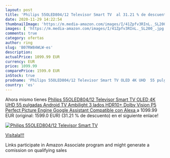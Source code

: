 ```yaml
---
layout: post
title: 'Philips 55OLED804/12 Televisor Smart TV  al 31.21 % de descuento'
date: 2020-11-29 14:22:54
thumbnailImage: 'https://m.media-amazon.com/images/I/41Zpfv3RInL._SL200_.jpg'
images: [ 'https://m.media-amazon.com/images/I/41Zpfv3RInL._SL200_.jpg' ]
comments: true
category: ofertas
author: ring
slug: 'B07RW84WLW-es'
description:
actualPrice: 1099.99 EUR
currency: EUR
price: 1099.99
comparePrice: 1599.0 EUR
inStock: true
prodname: 'Philips 55OLED804/12 Televisor Smart TV OLED 4K UHD  55 pulgadas  Android TV  Ambilight 3 lados  HDR10+  Dolby Vision  P5 Perfect Picture Engine  Google Assistant  Compatible con Alexa '
country: 'es'
---
```


Ahora mismo tienes [Philips 55OLED804/12 Televisor Smart TV OLED 4K UHD  55 pulgadas  Android TV  Ambilight 3 lados  HDR10+  Dolby Vision  P5 Perfect Picture Engine  Google Assistant  Compatible con Alexa ](https://www.amazon.es/dp/B07RW84WLW/?tag=tolees-21) a 1099.99 EUR (original: 1599.0 EUR) (31.21 %  de descuento) en el siguiente enlace!

[![Philips 55OLED804/12 Televisor Smart TV ](https://m.media-amazon.com/images/I/41Zpfv3RInL._SL200_.jpg)](https://www.amazon.es/dp/B07RW84WLW/?tag=tolees-21)

[Visítala!!!](https://www.amazon.es/dp/B07RW84WLW/?tag=tolees-21)

Links participate in Amazon Associate program and might generate a comission on qualifying sales
